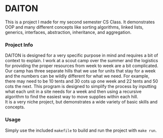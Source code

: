 # DAlTON
This is a project I made for my second semester CS Class.  It demonstrates OOP and many different concepts like sorting algorithms, linked lists, generics, interfaces, abstraction, inheritance, and aggregation.

### Project Info
DAlTON is designed for a very specific purpose in mind and requires a bit of context to explain.  I work at a scout camp over the summer and the logistics for providing the proper resources from week to week are a bit complicated.  Our camp has three separate hills that we use for units that stay for a week and the numbers can be wildly different for what we need.  For example, there may need to be 10 tents and 30 cots up one week and 22 tents and 50 cots the next.  This program is designed to simplify the process by inputting what each unit in a site needs for a week and then using a recursive algorithm to find the easiest way to move supplies within each hill.  
It is a very niche project, but demonstrates a wide variety of basic skills and concepts.

### Usage
Simply use the included `makefile` to build and run the project with `make run`.
